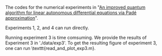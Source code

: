 The codes for the numerical experiments in "[An improved quantum algorithm for linear autonomous differential equations via Padé approximation](https://arxiv.org/abs/2504.06948)".

Experiments 1, 2, and 4 can run directly. 

Running experiment 3 is time comsuming. We provide the results of Experiment 3 in './data/exp3'. To get the resulting figure of experiment 3, one can run \texttt{read_and_plot_exp3.m}.
